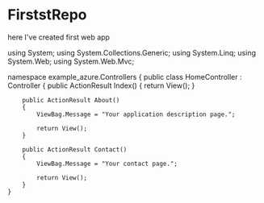 # FirststRepo
here I've created first web app 
  
using System;
using System.Collections.Generic;
using System.Linq;
using System.Web;
using System.Web.Mvc;

namespace example_azure.Controllers
{
    public class HomeController : Controller
    {
        public ActionResult Index()
        {
            return View();
        }

        public ActionResult About()
        {
            ViewBag.Message = "Your application description page.";

            return View();
        }

        public ActionResult Contact()
        {
            ViewBag.Message = "Your contact page.";

            return View();
        }
    }
